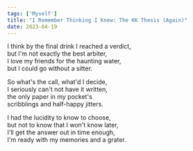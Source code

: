 ```yaml
---
tags: ['Myself']
title: "I Remember Thinking I Knew: The KK Thesis (Again)"
date: 2023-04-19
---
```


I think by the final drink I reached a verdict,  
but I'm not exactly the best arbiter,  
I love my friends for the haunting water,  
but I could go without a sitter.

So what's the call, what'd I decide,  
I seriously can't not have it written,  
the only paper in my pocket's  
scribblings and half-happy jitters.

I had the lucidity to know to choose,  
but not to know that I won't know later,  
I'll get the answer out in time enough,  
I'm ready with my memories and a grater.
